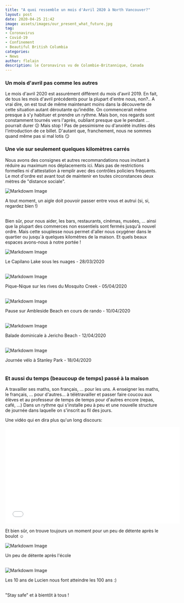 ```yaml
---
title: "A quoi ressemble un mois d'Avril 2020 à North Vancouver?"
layout: post
date: 2020-04-25 21:42
image: assets/images/our_present_what_future.jpg
tag:
- Coronavirus
- Covid-19
- Confinement
- Beautiful British Columbia
categories:
- News
author: flelain
description: le Coronavirus vu de Colombie-Britannique, Canada
---
```


### Un mois d'avril pas comme les autres
Le mois d'avril 2020 est assurément différent du mois d'avril 2019. En fait, de tous les mois d'avril précédents pour la plupart d'entre nous, non?.. A vrai dire, on est tout de même maintenant moins dans la découverte de cette situation autant déroutante qu'inédite. On commencerait même presque à s'y habituer et prendre un rythme. Mais bon, nos regards sont constamment tournés vers l'après, oubliant presque que le pendant ... pourrait durer :confused: Mais stop ! Pas de pessimisme ou d'anxiété inutiles dès l'introduction de ce billet. D'autant que, franchement, nous ne sommes quand même pas si mal lotis :smirk:

### Une vie sur seulement quelques kilomètres carrés
Nous avons des consignes et autres recommandations nous invitant à réduire au maximum nos déplacements ici. Mais pas de restrictions formelles ni d'attestation à remplir avec des contrôles policiers fréquents. Le mot d'ordre est avant tout de maintenir en toutes circonstances deux mètres de "distance sociale".

![Markdowm Image](/assets/images/covid_reco.jpg)
<figcaption class="caption">A tout moment, un aigle doit pouvoir passer entre vous et autrui (si, si, regardez bien !)</figcaption>
<br>

Bien sûr, pour nous aider, les bars, restaurants, cinémas, musées, ... ainsi que la plupart des commerces non essentiels sont fermés jusqu'à nouvel ordre. Mais cette souplesse nous permet d'aller nous oxygéner dans le quartier ou jusqu`à quelques kilomètres de la maison. Et quels beaux espaces avons-nous à notre portée !

![Markdowm Image](/assets/images/Capilano_clouds.jpg)
<figcaption class="caption">Le Capilano Lake sous les nuages - 28/03/2020</figcaption>
<br>

![Markdowm Image](/assets/images/Mosquito_creek_picnic.jpg)
<figcaption class="caption">Pique-Nique sur les rives du Mosquito Creek - 05/04/2020</figcaption>
<br>

![Markdowm Image](/assets/images/Ambleside_hiking_break.jpg)
<figcaption class="caption">Pause sur Ambleside Beach en cours de rando - 10/04/2020</figcaption>
<br>

![Markdowm Image](/assets/images/Jericho_beach_Sunday.jpg)
<figcaption class="caption">Balade dominicale à Jericho Beach - 12/04/2020</figcaption>
<br>

![Markdowm Image](/assets/images/Stanley_park_biking.jpg)
<figcaption class="caption">Journée vélo à Stanley Park - 18/04/2020</figcaption>
<br>

### Et aussi du temps (beaucoup de temps) passé à la maison
A travailler ses maths, son français, ... pour les uns. A enseigner les maths, le français, ... pour d'autres... à télétravailler et passer faire coucou aux élèves et au professeur de temps de temps pour d'autres encore (repas, café, ...) Dans un rythme qui s'installe peu à peu et une nouvelle structure de journée dans laquelle on s'inscrit au fil des jours.

Une vidéo qui en dira plus qu'un long discours:
<br>
<iframe width="560" height="310" src="/assets/videos/remote_work_for_all.mp4" frameborder="0" allowfullscreen preload="none"></iframe>
<br>

Et bien sûr, on trouve toujours un moment pour un peu de détente après le boulot :relaxed:

![Markdowm Image](/assets/images/Jacuzzi_Charlotte.jpg)
<figcaption class="caption">Un peu de détente après l'école</figcaption>
<br>


![Markdowm Image](/assets/images/100_years.jpg)
<figcaption class="caption">Les 10 ans de Lucien nous font atteindre les 100 ans :)</figcaption>
<br>

"Stay safe" et à bientôt à tous !
